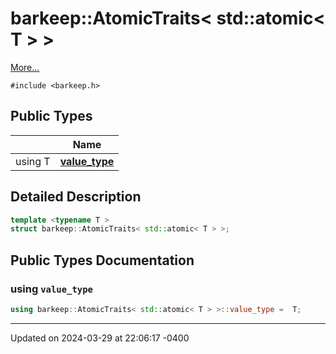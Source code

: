 # barkeep::AtomicTraits< std::atomic< T > >


 [More...](#detailed-description)


`#include <barkeep.h>`

## Public Types

<span class="api-table">

|                | Name           |
| -------------- | -------------- |
| <span class="codey">using T </span>| <span class="codey">**[value_type](api/Classes/structbarkeep_1_1_atomic_traits_3_01std_1_1atomic_3_01_t_01_4_01_4.md#using-value_type)** </span> |


</span>

## Detailed Description

```cpp
template <typename T >
struct barkeep::AtomicTraits< std::atomic< T > >;
```

## Public Types Documentation

### using `value_type`

```cpp
using barkeep::AtomicTraits< std::atomic< T > >::value_type =  T;
```


-------------------------------

Updated on 2024-03-29 at 22:06:17 -0400